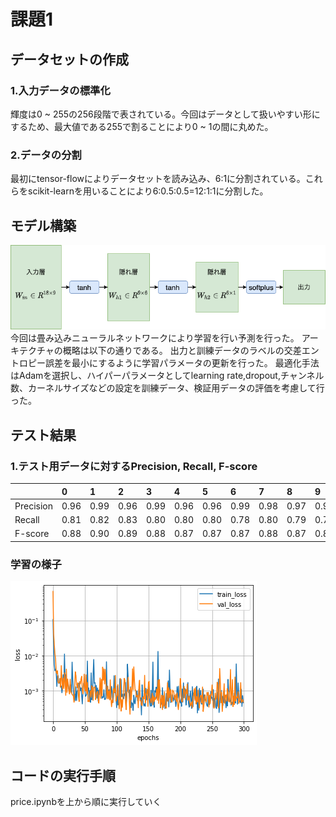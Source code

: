 # 課題1

## データセットの作成

### 1.入力データの標準化
輝度は0 ~ 255の256段階で表されている。今回はデータとして扱いやすい形にするため、最大値である255で割ることにより0 ~ 1の間に丸めた。
### 2.データの分割
最初にtensor-flowによりデータセットを読み込み、6:1に分割されている。これらをscikit-learnを用いることにより6:0.5:0.5=12:1:1に分割した。

## モデル構築
![model](https://github.com/Jumpei-Fujita/kadai2/blob/master/dentsu_neuralnet.png)<br>
今回は畳み込みニューラルネットワークにより学習を行い予測を行った。
アーキテクチャの概略は以下の通りである。
出力と訓練データのラベルの交差エントロピー誤差を最小にするように学習パラメータの更新を行った。
最適化手法はAdamを選択し、ハイパーパラメータとしてlearning rate,dropout,チャンネル数、カーネルサイズなどの設定を訓練データ、検証用データの評価を考慮して行った。

## テスト結果
### 1.テスト用データに対するPrecision, Recall, F-score
||0|1|2|3|4|5|6|7|8|9|
|:--|:--|:--|:--|:--|:--|:--|:--|:--|:--|:--|
|Precision|0.96|0.99|0.96|0.99|0.96|0.96|0.99|0.98|0.97|0.98|
|Recall|0.81|0.82|0.83|0.80|0.80|0.80|0.78|0.80|0.79|0.79|
|F-score|0.88|0.90|0.89|0.88|0.87|0.87|0.87|0.88|0.87|0.88|

### 学習の様子
![model](https://github.com/Jumpei-Fujita/kadai2/blob/master/glaph.png)

## コードの実行手順
price.ipynbを上から順に実行していく


